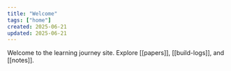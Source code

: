 ```yaml
---
title: "Welcome"
tags: ["home"]
created: 2025-06-21
updated: 2025-06-21
---
```


Welcome to the learning journey site. Explore [[papers]], [[build-logs]], and [[notes]].
